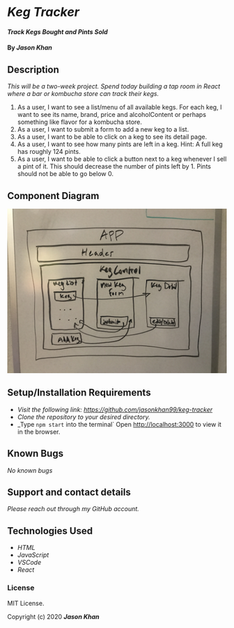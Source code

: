 # _Keg Tracker_

#### _Track Kegs Bought and Pints Sold_

#### By _**Jason Khan**_

## Description

_This will be a two-week project. Spend today building a tap room in React where a bar or kombucha store can track their kegs._

1.  As a user, I want to see a list/menu of all available kegs. For each keg, I want to see its name, brand, price and alcoholContent or perhaps something like flavor for a kombucha store.
2.  As a user, I want to submit a form to add a new keg to a list.
3.  As a user, I want to be able to click on a keg to see its detail page.
4.  As a user, I want to see how many pints are left in a keg. Hint: A full keg has roughly 124 pints.
5.  As a user, I want to be able to click a button next to a keg whenever I sell a pint of it. This should decrease the number of pints left by 1. Pints should not be able to go below 0.

## Component Diagram

![Component Tree](src/img/keg_component.JPG)

## Setup/Installation Requirements

* _Visit the following link: https://github.com/jasonkhan99/keg-tracker_
* _Clone the repository to your desired directory._
* _Type `npm start` into the terminal` Open [http://localhost:3000](http://localhost:3000) to view it in the browser.

## Known Bugs

_No known bugs_

## Support and contact details

_Please reach out through my GitHub account._

## Technologies Used

* _HTML_
* _JavaScript_
* _VSCode_
* _React_

### License

MIT License.

Copyright (c) 2020 **_Jason Khan_**